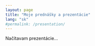 ```yaml
---
layout: page
title: "Moje prednášky a prezentácie"
lang: "sk"
#permalink: /presentation/
---
```


<link rel="stylesheet" href="/assets/css/presentations.css">

<div id="presentations-container">
    <p>Načítavam prezentácie...</p>
</div>

<script src="/assets/js/presentations.js"></script>